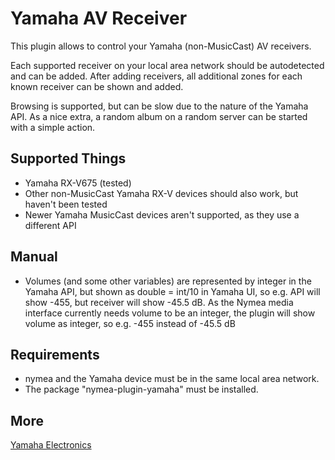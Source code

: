 # Yamaha AV Receiver

This plugin allows to control your Yamaha (non-MusicCast) AV receivers.

Each supported receiver on your local area network should be autodetected and can be added.
After adding receivers, all additional zones for each known receiver can be shown and added.

Browsing is supported, but can be slow due to the nature of the Yamaha API.
As a nice extra, a random album on a random server can be started with a simple action. 

## Supported Things

* Yamaha RX-V675 (tested)
* Other non-MusicCast Yamaha RX-V devices should also work, but haven't been tested
* Newer Yamaha MusicCast devices aren't supported, as they use a different API

## Manual

* Volumes (and some other variables) are represented by integer in the Yamaha API, but shown as double = int/10 in Yamaha UI, so e.g. API will show -455, but receiver will show -45.5 dB. As the Nymea media interface currently needs volume to be an integer, the plugin will show volume as integer, so e.g. -455 instead of -45.5 dB

## Requirements

* nymea and the Yamaha device must be in the same local area network.
* The package "nymea-plugin-yamaha" must be installed.

## More

 [Yamaha Electronics](https://www.yamaha.com/en/) 
